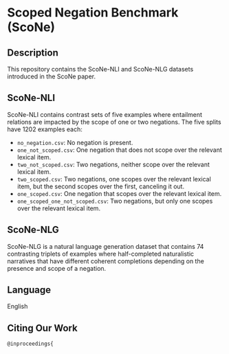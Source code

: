 # Scoped Negation Benchmark (ScoNe)

## Description

This repository contains the ScoNe-NLI and ScoNe-NLG datasets introduced in the ScoNe paper.

## ScoNe-NLI

ScoNe-NLI contains contrast sets of five examples where entailment relations are impacted by the scope of one or two negations. The five splits have 1202 examples each:

* `no_negation.csv`: No negation is present.
* `one_not_scoped.csv`: One negation that does not scope over the relevant lexical item. 
* `two_not_scoped.csv`: Two negations, neither scope over the relevant lexical item. 
* `two_scoped.csv`: Two negations, one scopes over the relevant lexical item, but the second scopes over the first, canceling it out. 
* `one_scoped.csv`: One negation that scopes over the relevant lexical item.
* `one_scoped_one_not_scoped.csv`: Two negations, but only one scopes over the relevant lexical item.

## ScoNe-NLG

ScoNe-NLG is a natural language generation dataset that contains 74 contrasting triplets of examples where half-completed naturalistic narratives that have different coherent completions depending on the presence and scope of a negation.

## Language

English


## Citing Our Work

````
@inproceedings{
````
